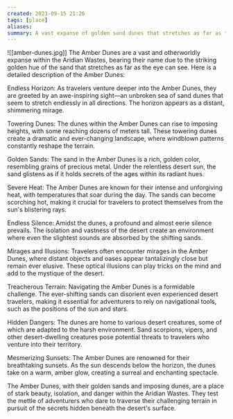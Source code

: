 ```yaml
---
created: 2023-09-15 21:26
tags: [place]
aliases:
summary: A vast expanse of golden sand dunes that stretches as far as the eye can see. This portion of the desert is known for its challenging terrain and ever-shifting sands.
---
```

![[amber-dunes.jpg]]
The Amber Dunes are a vast and otherworldly expanse within the Aridian Wastes, bearing their name due to the striking golden hue of the sand that stretches as far as the eye can see. Here is a detailed description of the Amber Dunes:

Endless Horizon: As travelers venture deeper into the Amber Dunes, they are greeted by an awe-inspiring sight—an unbroken sea of sand dunes that seem to stretch endlessly in all directions. The horizon appears as a distant, shimmering mirage.

Towering Dunes: The dunes within the Amber Dunes can rise to imposing heights, with some reaching dozens of meters tall. These towering dunes create a dramatic and ever-changing landscape, where windblown patterns constantly reshape the terrain.

Golden Sands: The sand in the Amber Dunes is a rich, golden color, resembling grains of precious metal. Under the relentless desert sun, the sand glistens as if it holds secrets of the ages within its radiant hues.

Severe Heat: The Amber Dunes are known for their intense and unforgiving heat, with temperatures that soar during the day. The sands can become scorching hot, making it crucial for travelers to protect themselves from the sun's blistering rays.

Endless Silence: Amidst the dunes, a profound and almost eerie silence prevails. The isolation and vastness of the desert create an environment where even the slightest sounds are absorbed by the shifting sands.

Mirages and Illusions: Travelers often encounter mirages in the Amber Dunes, where distant objects and oases appear tantalizingly close but remain ever elusive. These optical illusions can play tricks on the mind and add to the mystique of the desert.

Treacherous Terrain: Navigating the Amber Dunes is a formidable challenge. The ever-shifting sands can disorient even experienced desert travelers, making it essential for adventurers to rely on navigational tools, such as the positions of the sun and stars.

Hidden Dangers: The dunes are home to various desert creatures, some of which are adapted to the harsh environment. Sand scorpions, vipers, and other desert-dwelling creatures pose potential threats to travelers who venture into their territory.

Mesmerizing Sunsets: The Amber Dunes are renowned for their breathtaking sunsets. As the sun descends below the horizon, the dunes take on a warm, amber glow, creating a surreal and enchanting spectacle.

The Amber Dunes, with their golden sands and imposing dunes, are a place of stark beauty, isolation, and danger within the Aridian Wastes. They test the mettle of adventurers who dare to traverse their challenging terrain in pursuit of the secrets hidden beneath the desert's surface.